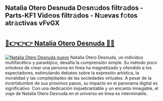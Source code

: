 ## Natalia Otero Desnuda D𝚎sn𝚞dos filtr𝚊dos - Parts-KF1 Vid𝚎os filtr𝚊dos - N𝚞evas f𝚘tos atr𝚊ctivas vFvGX

# <h2><a href="http://mbbs3r.tromn.icu/?c=Natalia+Otero+Desnuda">🔗👉👉👉 Natalia Otero Desnuda 🔗🔗</a></h2>

[![Natalia Otero Desnuda nuevo](https://i.imgur.com/pEAQMta.gif)](http://mbbs3r.tromn.icu/?c=Natalia+Otero+Desnuda)
Natalia Otero Desnuda, un individuo multifacético y paradójico, desafía la comprensión simple. Su método poco ortodoxo de crear una persona en línea ha magnetizado y ofendido a los espectadores, estimulando debates sobre la expresión artística, la moralidad y las complejidades de las sociedades virtuales. A pesar de la incertidumbre de sus próximos pasos, su impacto en el panorama digital es significativo. Con una dedicación inquebrantable y un encanto innegable, el viaje de Natalia Otero Desnuda en el universo en línea es interminable.
